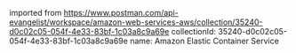 imported from https://www.postman.com/api-evangelist/workspace/amazon-web-services-aws/collection/35240-d0c02c05-054f-4e33-83bf-1c03a8c9a69e
collectionId: 35240-d0c02c05-054f-4e33-83bf-1c03a8c9a69e
name: Amazon Elastic Container Service